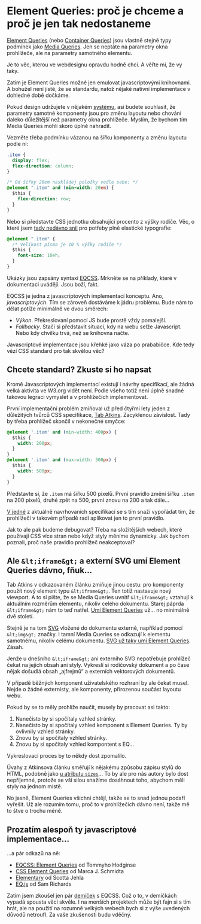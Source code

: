 # Element Queries: proč je chceme a proč je jen tak nedostaneme

[Element Queries](http://elementqueries.com/) (nebo [Container Queries](https://alistapart.com/article/container-queries-once-more-unto-the-breach)) jsou vlastně stejné typy podmínek jako [Media Queries](css3-media-queries.md). Jen se neptáte na parametry okna prohlížeče, ale na parametry samotného elementu. 

Je to věc, kterou ve webdesignu opravdu hodně chci. A věřte mi, že vy taky. 

Zatím je Element Queries možné jen emulovat javascriptovými knihovnami. A bohužel není jisté, že se standardu, natož nějaké nativní implementace v dohledné době dočkáme. 

<!-- AdSnippet -->

Pokud design udržujete v nějakém [systému](pattern-lab.md), asi budete souhlasit, že parametry samotné komponenty jsou pro změnu layoutu nebo chování daleko důležitější než parametry okna prohlížeče. Myslím, že bychom tím Media Queries mohli skoro úplně nahradit.

Vezměte třeba podmínku vázanou na šířku komponenty a změnu layoutu podle ní:

```css
.item {
  display: flex;  
  flex-direction: column;
}

/* Od šířky 20em naskládej položky vedle sebe: */
@element ".item" and (min-width: 20em) {  
  $this {
    flex-direction: row;
  }
}
```

Nebo si představte CSS jednotku obsahující procento z výšky rodiče. Věc, o které jsem [tady nedávno snil](reseni-elasticka-typografie.md) pro potřeby plně elastické typografie:

```css
@element ".item" {
  /* Velikost písma je 10 % výšky rodiče */
  $this {
    font-size: 10eh;
  }
}
```

Ukázky jsou zapsány syntaxí [EQCSS](http://elementqueries.com/). Mrkněte se na příklady, které v dokumentaci uvádějí. Jsou boží, fakt.

EQCSS je jedna z javascriptových implementací konceptu. Ano, *javascriptových*. Tím se zároveň dostáváme k jádru problému. Bude nám to dělat potíže minimálně ve dvou směrech: 

- *Výkon*. Překreslovaní pomocí JS bude prostě vždy pomalejší. 
- *Fallbacky*. Stačí si představit situaci, kdy na webu selže Javascript. Nebo kdy chvilku trvá, než se knihovna načte. 


Javascriptové implementace jsou křehké jako váza po prababičce. Kde tedy vězí CSS standard pro tak skvělou věc?


## Chcete standard? Zkuste si ho napsat

Kromě Javascriptových implementací existují i návrhy specifikací, ale žádná velká aktivita ve W3.org vidět není. Podle všeho totiž není úplně snadné takovou legraci vymyslet a v prohlížečích implementovat.

První implementační problém zmiňoval už před čtyřmi lety jeden z důležitých tvůrců CSS specifikace, [Tab Atkins](http://www.xanthir.com/b4PR0). Zacyklenou závislost. Tady by třeba prohlížeč skončil v nekonečné smyčce:

```css
@element '.item' and (min‐width: 400px) {
  $this {
    width: 200px;
  }
}
@element '.item' and (max‐width: 300px) {
  $this {
    width: 500px;
  }
}
```

Představte si, že `.item` má šířku 500 pixelů. První pravidlo změní šířku `.item` na 200 pixelů, druhé zpět na 500, první znovu na 200 a tak dále…

[V jedné](https://tomhodgins.github.io/element-queries-spec/element-queries.html#self-referential-element-queries) z aktuálně navrhovaních specifikací se s tím snaží vypořádat tím, že prohlížeči v takovém případě radí aplikovat jen to první pravidlo.

Jak to ale pak budeme debugovat? Třeba na složitějších webech, které používají CSS více stran nebo když styly měníme dynamicky. Jak bychom poznali, proč naše pravidlo prohlížeč neakceptoval?

## Ale `&lt;iframe&gt;` a externí SVG umí Element Queries dávno, fňuk…

Tab Atkins v odkazovaném článku zmiňuje jinou cestu: pro komponenty použít nový element typu `&lt;iframe&gt;`. Ten totiž nastavuje nový viewport. A to si pište, že se Media Queries uvnitř `&lt;iframe&gt;` vztahují k aktuálním rozměrům elementu, nikoliv celého dokumentu. Starej páprda `&lt;iframe&gt;` nám to teď natřel. [Umí Element Queries](http://codepen.io/machal/pen/EWgXGz?editors=1100) už… no minimálně dvě století. 

<!-- AdSnippet -->

Stejně je na tom [SVG](svg.md) vložené do dokumentu externě, například pomocí `&lt;img&gt;` značky. I tamní Media Queries se odkazují k elementu samotnému, nikoliv celému dokumentu. [SVG už taky umí Element Queries](http://codepen.io/machal/pen/zZKzRe?editors=1100). Zásah. 

Jenže u dnešního `&lt;iframe&gt;` ani externího SVG nepotřebuje prohlížeč čekat na jejich obsah ani styly. Vykreslí si rodičovský dokument a po čase nějak došudlá obsah „ajfrejmů“ a externích vektorových dokumentů.

V případě běžných komponent uživatelského rozhraní by ale čekat musel. Nejde o žádné externisty, ale komponenty, přirozenou součást layoutu webu. 

Pokud by se to měly prohlíže naučit, musely by pracovat asi takto: 

1. Nanečisto by si spočítaly vzhled stránky. 
2. Nanečisto by si spočítaly vzhled komponent s Element Queries. Ty by ovlivnily vzhled stránky. 
3. Znovu by si spočítaly vzhled stránky.
4. Znovu by si spočítaly vzhled kompontent s EQ… 

Vykreslovací proces by to někdy dost zpomalilo. 

Úvahy z Atkinsova článku směřují k nějakému způsobu zápisu stylů do HTML, podobně jako [u atributu `sizes`](srcset-sizes.md)… To by ale pro nás autory bylo dost nepříjemné, protože se vší silou snažíme dosáhnout toho, abychom měli styly na jednom místě.

No jasně, Element Queries všichni chtějí, takže se to snad jednou podaří vyřešit. Už ale rozumím tomu, proč to v prohlížečích dávno není, takže mě to štve o trochu méně.

## Prozatím alespoň ty javascriptové implementace…

…a pár odkazů na ně:

- [EQCSS: Element Queries](http://elementqueries.com/) od Tommyho Hodginse
- [CSS Element Queries](http://marcj.github.io/css-element-queries/) od  Marca J. Schmidta
- [Elementary](https://github.com/filamentgroup/elementary) od Scotta Jehla
- [EQ.js](https://github.com/Snugug/eq.js) od Sam Richards

Zatím jsem zkoušel jen pár [demíček](http://codepen.io/machal/pen/XMmdWx) s EQCSS. Což o to, v demíčkách vypadá spousta věcí skvěle. I na menších projektech může být fajn si s tím hrát, ale  na použití na rozumně velkých webech bych si z výše uvedených důvodů netroufl. Za vaše zkušenosti budu vděčný.

